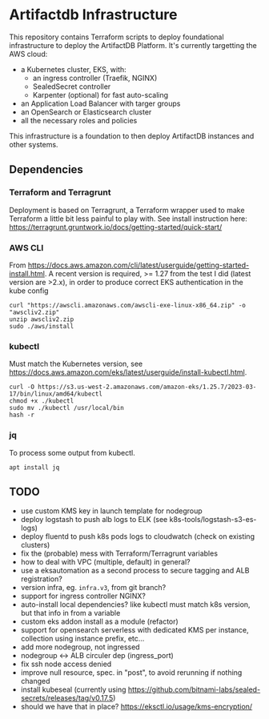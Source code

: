 # Artifactdb Infrastructure

This repository contains Terraform scripts to deploy foundational infrastructure to deploy the ArtifactDB Platform.
It's currently targetting the AWS cloud:

- a Kubernetes cluster, EKS, with:
  - an ingress controller (Traefik, NGINX)
  - SealedSecret controller
  - Karpenter (optional) for fast auto-scaling
- an Application Load Balancer with targer groups
- an OpenSearch or Elasticsearch cluster
- all the necessary roles and policies

This infrastructure is a foundation to then deploy ArtifactDB instances and other systems.


## Dependencies

### Terraform and Terragrunt

Deployment is based on Terragrunt, a Terraform wrapper used to make Terraform a little bit less painful to play with.
See install instruction here: https://terragrunt.gruntwork.io/docs/getting-started/quick-start/


### AWS CLI

From https://docs.aws.amazon.com/cli/latest/userguide/getting-started-install.html.
A recent version is required, >= 1.27 from the test I did (latest version are >2.x), in order
to produce correct EKS authentication in the kube config

```
curl "https://awscli.amazonaws.com/awscli-exe-linux-x86_64.zip" -o "awscliv2.zip"
unzip awscliv2.zip
sudo ./aws/install
```

### kubectl

Must match the Kubernetes version, see https://docs.aws.amazon.com/eks/latest/userguide/install-kubectl.html.

```
curl -O https://s3.us-west-2.amazonaws.com/amazon-eks/1.25.7/2023-03-17/bin/linux/amd64/kubectl
chmod +x ./kubectl
sudo mv ./kubectl /usr/local/bin
hash -r
```

### jq

To process some output from kubectl.

```
apt install jq
```


## TODO

- use custom KMS key in launch template for nodegroup
- deploy logstash to push alb logs to ELK (see k8s-tools/logstash-s3-es-logs)
- deploy fluentd to push k8s pods logs to cloudwatch (check on existing clusters)
- fix the (probable) mess with Terraform/Terragrunt variables
- how to deal with VPC (multiple, default) in general?
- use a eksautomation as a second process to secure tagging and ALB registration?
- version infra, eg. `infra.v3`, from git branch?
- support for ingress controller NGINX?
- auto-install local dependencies? like kubectl must match k8s version, but that info in from a variable
- custom eks addon install as a module (refactor)
- support for opensearch serverless with dedicated KMS per instance, collection using instance prefix, etc...
- add more nodegroup, not ingressed
- nodegroup <-> ALB circuler dep (ingress_port)
- fix ssh node access denied
- improve null resource, spec. in "post", to avoid rerunning if nothing changed
- install kubeseal (currently using https://github.com/bitnami-labs/sealed-secrets/releases/tag/v0.17.5)
- should we have that in place? https://eksctl.io/usage/kms-encryption/

